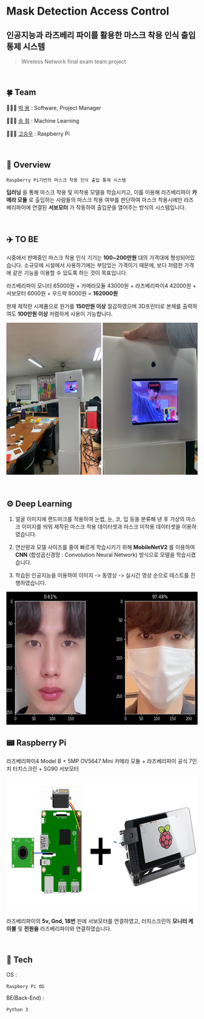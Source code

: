 # Mask Detection Access Control
## 인공지능과 라즈베리 파이를 활용한 마스크 착용 인식 출입 통제 시스템
> Wireless Network final exam team project

<br/>

## 🍀 Team

👩🏻‍💻 [박 용](https://github.com/dlstk8863) : Software, Project Manager

👨🏻‍💻 [송 휘](https://github.com/songhwee1) : Machine Learning

👨🏻‍💻 [고승우](https://github.com/rhuoo1234) : Raspberry Pi 

<br/>  

## 📃 Overview  
    Raspberry Pi기반의 마스크 착용 인식 출입 통제 시스템
__딥러닝__ 을 통해 마스크 착용 및 미착용 모델을 학습시키고, 이를 이용해 라즈베리파이 __카메라 모듈__ 로 출입하는 사람들의 마스크 착용 여부를 판단하여 마스크 착용시에만 라즈베리파이에 연결된 __서보모터__ 가 작동하여 출입문을 열어주는 방식의 시스템입니다.

<br/>

## ✈️ TO BE
시중에서 판매중인 마스크 착용 인식 기기는 __100~200만원__ 대의 가격대에 형성되어있습니다. 소규모에 시설에서 사용하기에는 부담있는 가격이기 때문에, 보다 저렴한 가격에 같은 기능을 이용할 수 있도록 하는 것이 목표입니다.

라즈베리파이 모니터 65000원 + 카메라모듈 43000원 + 라즈베리파이4 42000원 + 서보모터 6000원 + 우드락 6000원 = __162000원__

현재 제작한 시제품으로 원가를 __150만원 이상__ 절감하였으며 3D프린터로 본체를 출력하여도 __100만원 이상__ 저렴하게 사용이 가능합니다.

<img src="imgs/pic1.jpg" height="400" width="250"/>    <img src="imgs/pic2.jpg" height="400" width="250"/>

<br/>

## ⚙ Deep Learning
1. 얼굴 이미지에 랜드마크를 적용하여 눈썹, 눈, 코, 입 등을 분류해 낸 후 가상의 마스크 이미지를 씌워 제작된 마스크 착용 데이터셋과 마스크 미착용 데이터셋을 이용하였습니다.

2. 연산량과 모델 사이즈를 줄여 빠르게 학습시키기 위해 __MobileNetV2__ 를 이용하여 __CNN__ (합성곱신경망 : Convolution Neural Network) 방식으로 모델을 학습시켰습니다.

3. 학습된 인공지능을 이용하여 이미지 -> 동영상 -> 실시간 영상 순으로 테스트를 진행하였습니다.

<img src="imgs/hwi.JPG" height="350" width="600"/>

<br/>

## 📟 Raspberry Pi
라즈베리파이4 Model B + 5MP OV5647 Mini 카메라 모듈 + 라즈베리파이 공식 7인치 터치스크린 + SG90 서보모터

<img src="imgs/pipi.JPG" height="350" width="600"/>

라즈베리파이의 __5v, Gnd, 18번__ 핀에 서보모터를 연결하였고, 터치스크린의 __모니터 케이블__ 및 __전원을__ 라즈베리파이와 연결하였습니다.

<br/>

## 🔧 Tech

OS :  
```
Raspbery Pi OS
```

BE(Back-End) :
```
Python 3
```
